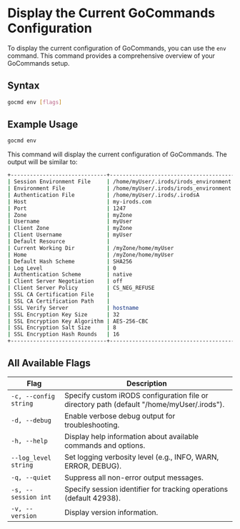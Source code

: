 # Display the Current GoCommands Configuration

To display the current configuration of GoCommands, you can use the `env` command. This command provides a comprehensive overview of your GoCommands setup.

## Syntax
```sh
gocmd env [flags]
```

## Example Usage
```sh
gocmd env
```

This command will display the current configuration of GoCommands. The output will be similar to:

```sh
+------------------------------+--------------------------------------------------+
| Session Environment File     | /home/myUser/.irods/irods_environment.json.42938 |
| Environment File             | /home/myUser/.irods/irods_environment.json       |
| Authentication File          | /home/myUser/.irods/.irodsA                      |
| Host                         | my-irods.com                                     |
| Port                         | 1247                                             |
| Zone                         | myZone                                           |
| Username                     | myUser                                           |
| Client Zone                  | myZone                                           |
| Client Username              | myUser                                           |
| Default Resource             |                                                  |
| Current Working Dir          | /myZone/home/myUser                              |
| Home                         | /myZone/home/myUser                              |
| Default Hash Scheme          | SHA256                                           |
| Log Level                    | 0                                                |
| Authentication Scheme        | native                                           |
| Client Server Negotiation    | off                                              |
| Client Server Policy         | CS_NEG_REFUSE                                    |
| SSL CA Certification File    |                                                  |
| SSL CA Certification Path    |                                                  |
| SSL Verify Server            | hostname                                         |
| SSL Encryption Key Size      | 32                                               |
| SSL Encryption Key Algorithm | AES-256-CBC                                      |
| SSL Encryption Salt Size     | 8                                                |
| SSL Encryption Hash Rounds   | 16                                               |
+------------------------------+--------------------------------------------------+
```

## All Available Flags

| Flag                  | Description                                                                 |
|-----------------------|-----------------------------------------------------------------------------|
| `-c, --config string` | Specify custom iRODS configuration file or directory path (default "/home/myUser/.irods"). |
| `-d, --debug`         | Enable verbose debug output for troubleshooting.                           |
| `-h, --help`          | Display help information about available commands and options.             |
| `--log_level string`  | Set logging verbosity level (e.g., INFO, WARN, ERROR, DEBUG).              |
| `-q, --quiet`         | Suppress all non-error output messages.                                    |
| `-s, --session int`   | Specify session identifier for tracking operations (default 42938).        |
| `-v, --version`       | Display version information.                                               |

